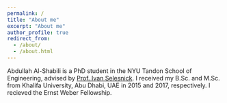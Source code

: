```yaml
---
permalink: /
title: "About me"
excerpt: "About me"
author_profile: true
redirect_from: 
  - /about/
  - /about.html
---
```


Abdullah Al-Shabili is a PhD student in the NYU Tandon School of Engineering, advised by [Prof. Ivan Selesnick](https://eeweb.engineering.nyu.edu/iselesni/). 
I received my B.Sc. and M.Sc. from Khalifa University, Abu Dhabi, UAE in 2015 and 2017, respectively. I recieved the Ernst Weber Fellowship.

<!-- I received the BS, MEE, and PhD degrees in Electrical Engineering in 1990, 1991, and 1996 from Rice University, Houston, TX. I joined Polytechnic University in 1997 (now NYU Tandon School of Engineering) where I am currently a Professor of Electrical and Computer Engineering. In 1997, I was a visiting professor at the University of Erlangen-Nurnberg, Germany.

I received an Alexander von Humboldt Fellowship in 1997, and a National Science Foundation Career award in 1999. In 2003 I received the Jacobs Excellence in Education Award from Polytechnic University. As a PhD student I received a DARPA-NDSEG fellowship in 1991. My PhD dissertation received the Budd Award for Best Engineering Thesis at Rice University in 1996 and an award from the Rice-TMC chapter of Sigma Xi.


I am a second-year PhD student at the University of Toronto, supervised by Dimitrios Hatzinakos. I am also a Postgraduate affiliate to the Vector Institute . My research interests lie at the intersection of signal processing and machine learning implemented in application for health care and biometrics. I am broadly interested in deep learning, generative models and computer vision. I graduated with a B.Sc./M.Sc, both in Electrical and Computer Engineering.

In past years, I have worked as a research fellow in the Visual Signal Analysis and Processing Center, KU, and Robotics Institute, KU and as an intern at ICUBE Laboratory at the University of Strasbourg. -->
